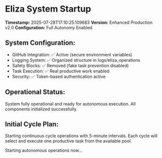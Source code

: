 # Eliza System Startup

**Timestamp:** 2025-07-28T17:10:25.109683
**Version:** Enhanced Production v2.0
**Configuration:** Full Autonomy Enabled

## System Configuration:
- GitHub Integration: ✅ Active (secure environment variables)
- Logging System: ✅ Organized structure in logs/eliza_operations
- Safety Blocks: ✅ Removed (fake task prevention disabled)
- Task Execution: ✅ Real productive work enabled
- Security: ✅ Token-based authentication active

## Operational Status:
System fully operational and ready for autonomous execution.
All components initialized successfully.

## Initial Cycle Plan:
Starting continuous cycle operations with 5-minute intervals.
Each cycle will select and execute one productive task from the available pool.

Starting autonomous operations now...
